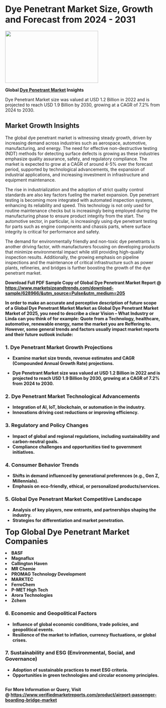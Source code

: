 <H1>Dye Penetrant Market Size, Growth and Forecast from 2024 - 2031</H1><img class="aligncenter size-medium wp-image-584254" src="https://thirdeyenews.in/wp-content/uploads/2024/09/Global-Market-Research-300x168.jpeg" alt="" width="300" height="168" /><p><strong>Global&nbsp;<a href="https://www.marketsizeandtrends.com/download-sample/628966/&amp;utm_source=Pulse&amp;utm_medium=205">Dye Penetrant Market</a> Insights</strong></p><p>Dye Penetrant Market size was valued at USD 1.2 Billion in 2022 and is projected to reach USD 1.9 Billion by 2030, growing at a CAGR of 7.2% from 2024 to 2030.</p><p><h2>Market Growth Insights</h2> <p>The global dye penetrant market is witnessing steady growth, driven by increasing demand across industries such as aerospace, automotive, manufacturing, and energy. The need for effective non-destructive testing (NDT) methods for detecting surface defects is growing as these industries emphasize quality assurance, safety, and regulatory compliance. The market is expected to grow at a CAGR of around 4-5% over the forecast period, supported by technological advancements, the expansion of industrial applications, and increasing investment in infrastructure and equipment maintenance.</p> <p><strong></strong></p> <p>The rise in industrialization and the adoption of strict quality control standards are also key factors fueling the market expansion. Dye penetrant testing is becoming more integrated with automated inspection systems, enhancing its reliability and speed. This technology is not only used for routine maintenance checks but is increasingly being employed during the manufacturing phase to ensure product integrity from the start. The automotive sector, in particular, is increasingly using dye penetrant testing for parts such as engine components and chassis parts, where surface integrity is critical for performance and safety.</p> <p>The demand for environmentally friendly and non-toxic dye penetrants is another driving factor, with manufacturers focusing on developing products that minimize environmental impact while still providing high-quality inspection results. Additionally, the growing emphasis on pipeline inspections and the maintenance of critical infrastructure such as power plants, refineries, and bridges is further boosting the growth of the dye penetrant market.</p> <p><strong></p><p><span class=""><strong>Download Full PDF Sample Copy of Global Dye Penetrant Market Report</strong> @ <a href="https://www.marketsizeandtrends.com/download-sample/628966/&amp;utm_source=Pulse&amp;utm_medium=205" target="_blank">https://www.marketsizeandtrends.com/download-sample/628966/&amp;utm_source=Pulse&amp;utm_medium=205</a></span></p><p>In order to make an accurate and perceptive description of future scope of a Global&nbsp;Dye Penetrant Market Market as Global&nbsp;Dye Penetrant Market Market of 2025, you need to describe a clear Vision &ndash; What Industry or Linda can you think of for example: Quote from a Technology, healthcare, automotive, renewable energy, name the market you are Reffering to. However, some general trends and factors usually impact market reports and their future outlook include:</p><h3>1.&nbsp;<strong>Dye Penetrant Market Growth Projections</strong></h3><ul><li>Examine market size trends, revenue estimates and CAGR (Compounded Annual Growth Rate) projections.</li><li><p>Dye Penetrant Market size was valued at USD 1.2 Billion in 2022 and is projected to reach USD 1.9 Billion by 2030, growing at a CAGR of 7.2% from 2024 to 2030.</p></li></ul><h3>2.&nbsp;<strong>Dye Penetrant Market Technological Advancements</strong></h3><ul><li>Integration of AI, IoT, blockchain, or automation in the industry.</li><li>Innovations driving cost reductions or improving efficiency.</li></ul><h3>3.&nbsp;<strong>Regulatory and Policy Changes</strong></h3><ul><li>Impact of global and regional regulations, including sustainability and carbon-neutral goals.</li><li>Compliance challenges and opportunities tied to government initiatives.</li></ul><h3>4.&nbsp;<strong>Consumer Behavior Trends</strong></h3><ul><li>Shifts in demand influenced by generational preferences (e.g., Gen Z, Millennials).</li><li>Emphasis on eco-friendly, ethical, or personalized products/services.</li></ul><h3>5.&nbsp;<strong>Global Dye Penetrant Market Competitive Landscape</strong></h3><ul><li>Analysis of key players, new entrants, and partnerships shaping the industry.</li><li>Strategies for differentiation and market penetration.</li></ul><p data-pm-slice="1 1 []"><span style="color: inherit; font-family: inherit; font-size: 25px;">Top Global Dye Penetrant Market Companies</span></p><div class="" data-test-id=""><p><li>BASF</li><li> Magnaflux</li><li> Callington Haven</li><li> MR Chemie</li><li> PROMAG Technology Development</li><li> MARKTEC</li><li> FerroChem</li><li> P-MET High Tech</li><li> Arora Technologies</li><li> Zchem</li></p></div><h3>6.&nbsp;<strong>Economic and Geopolitical Factors</strong></h3><ul><li>Influence of global economic conditions, trade policies, and geopolitical events.</li><li>Resilience of the market to inflation, currency fluctuations, or global crises.</li></ul><h3>7.&nbsp;<strong>Sustainability and ESG (Environmental, Social, and Governance)</strong></h3><ul><li>Adoption of sustainable practices to meet ESG criteria.</li><li>Opportunities in green technologies and circular economy principles.</li></ul><h2><strong style="font-size: 14px;">For More Information or Query, Visit @&nbsp;</strong><a style="background-color: #ffffff; font-size: 14px;" href="https://www.marketsizeandtrends.com/report/dye-penetrant-market/" target="_blank">https://www.verifiedmarketreports.com/product/airport-passenger-boarding-bridge-market</a></h2>

